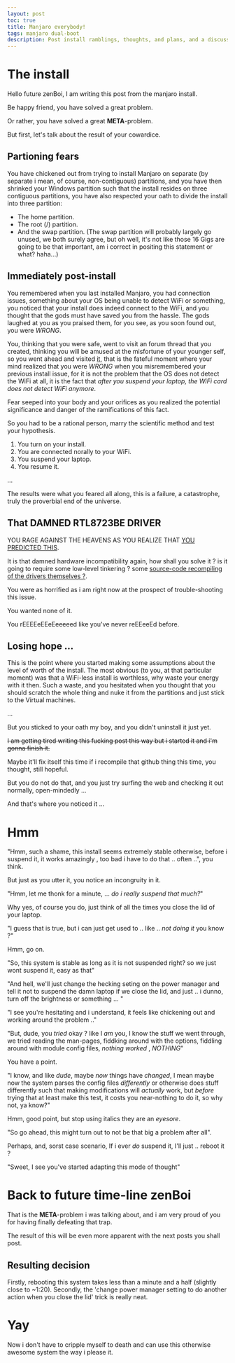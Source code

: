 ```yaml
---
layout: post
toc: true
title: Manjaro everybody!
tags: manjaro dual-boot
description: Post install ramblings, thoughts, and plans, and a discussion between two people that are actually the same person.
---
```


# The install #

Hello future zenBoi, I am writing this post from the manjaro install.

Be happy friend, you have solved a great problem.

Or rather, you have solved a great **META**-problem.

But first, let's talk about the result of your cowardice.

## Partioning fears ##

You have chickened out from trying to install Manjaro on separate (by separate i mean, of course, non-contiguous) partitions, and you have then shrinked your Windows partition such that the install resides on three contiguous partitions, you have also respected your oath to divide the install into three partition:
- The home partition.
- The root (/) partition.
- And the swap partition.
(The swap partition will probably largely go unused, we both surely agree, but oh well, it's not like those 16 Gigs are going to be that important, am i correct in positing this statement or what? haha...)

## Immediately post-install ##

You remembered when you last installed Manjaro, you had connection issues, something about your OS being unable to detect WiFi or something, you noticed that your install does indeed connect to the WiFi, and you thought that the gods must have saved you from the hassle.
The gods laughed at you as you praised them, for you see, as you soon found out, you were *WRONG*.

You, thinking that you were safe, went to visit an forum thread that you created, thinking you will be amused at the misfortune of your younger self, so you went ahead and visited [it](https://forum.manjaro.org/t/wifi-does-not-work-after-suspend-driver-rtl8723be/47354), that is the fateful moment where your mind realized that you were *WRONG* when you misremembered your previous install issue, for it is not the problem that the OS does not detect the WiFi at all, it is the fact that *after you suspend your laptop, the WiFi card does not detect WiFi anymore*.

Fear seeped into your body and your orifices as you realized the potential significance and danger of the ramifications of this fact.

So you had to be a rational person, marry the scientific method and test your hypothesis.

1) You turn on your install.
2) You are connected norally to your WiFi.
3) You suspend your laptop.
4) You resume it.

...

The results were what you feared all along, this is a failure, a catastrophe, truly the proverbial end of the universe.

## That DAMNED RTL8723BE DRIVER ##

YOU RAGE AGAINST THE HEAVENS AS YOU REALIZE THAT [YOU PREDICTED THIS](https://forum.manjaro.org/t/wifi-does-not-work-after-suspend-driver-rtl8723be/47354/48?u=zenandroid).

It is that damned hardware incompatibility again, how shall you solve it ? is it going to require some low-level tinkering ? some [source-code recompiling of the drivers themselves ?](https://github.com/lwfinger/rtlwifi_new).

You were as horrified as i am right now at the prospect of trouble-shooting this issue.

You wanted none of it.

You rEEEEeEEeEeeeeed like you've never reEEeeEd before.

## Losing hope ... ##

This is the point where you started making some assumptions about the level of worth of the install.
The most obvious (to you, at that particular moment) was that a WiFi-less install is worthless, why waste your energy with it then.
Such a waste, and you hesitated when you thought that you should scratch the whole thing and nuke it from the partitions and just stick to the Virtual machines.

...

But you sticked to your oath my boy, and you didn't uninstall it just yet.

~~I am getting tired writing this fucking post this way but i started it and i'm gonna finish it.~~

Maybe it'll fix itself this time if i recompile that github thing this time, you thought, still hopeful.

But you do not do that, and you just try surfing the web and checking it out normally, open-mindedly ...

And that's where you noticed it ...

# Hmm #


"Hmm, such a shame, this install seems extremely stable otherwise, before i suspend it, it works amazingly , too bad i have to do that .. often ..", you think.

But just as you utter it, you notice an incongruity in it.

"Hmm, let me thonk for a minute, ... *do i really suspend that much?*"

Why yes, of course you do, just think of all the times you close the lid of your laptop.

"I guess that is true, but i can just get used to .. like .. *not doing it* you know ?"

Hmm, go on.

"So, this system is stable as long as it is not suspended right? so we just wont suspend it, easy as that"

"And hell, we'll just change the hecking seting on the power manager and tell it not to suspend the damn laptop if we close the lid, and just .. i dunno, turn off the brightness or something ... "

"I see you're hesitating and i understand, it feels like chickening out and working around the problem .."

"But, dude, you *tried* okay ? like I *am* you, I know the stuff we went through, we tried reading the man-pages, fiddking around with the options, fiddling around with module config files, *nothing worked* , *NOTHING*"

You have a point.

"I know, and like *dude*, maybe *now* things have *changed*, I mean maybe now the system parses the config files *differently* or otherwise does stuff differently such that making modifications will *actually* work, but *before* trying that at least make this test, it costs you near-nothing to do it, so why not, ya know?"

Hmm, good point, but stop using italics they are an *eyesore*.

"So go ahead, this might turn out to not be that big a problem after all".

Perhaps, and, sorst case scenario, If i ever *do* suspend it, I'll just .. reboot it ?

"Sweet, I see you've started adapting this mode of thought"

# Back to future time-line zenBoi #

That is the **META**-problem i was talking about, and i am very proud of you for having finally defeating that trap.

The result of this will be even more apparent with the next posts you shall post.

## Resulting decision ##

Firstly, rebooting this system takes less than a minute and a half (slightly close to ~1:20).
Secondly, the 'change power manager setting to do another action when you close the lid' trick is really neat.

# Yay #
 Now i don't have to cripple myself to death and can use this otherwise awesome system the way i please it.
